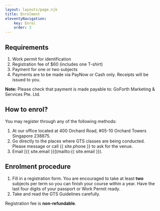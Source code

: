 ```yaml
---
layout: layouts/page.njk
title: Enrolment
eleventyNavigation:
    key: Enrol
    order: 3
---
```

## Requirements

1. Work permit for identification
2. Registration fee of $60 (includes one T-shirt)
3. Payment for one or two subjects
4. Payments are to be made via PayNow or Cash only. Receipts will be issued to you.

<div class="callout">

**Note:** Please check that payment is made payable to: GoForth Marketing & Services Pte. Ltd.

</div>

## How to enrol?

You may register through any of the following methods:

1. At our office located at 400 Orchard Road, #05-10 Orchard Towers Singapore 238875.
2. Go directly to the places where GTS classes are being conducted. Please message or call {{ site.phone }} to ask for the venue.
3. Email [{{ site.email }}](mailto:{{ site.email }}).

## Enrolment procedure

1. Fill in a registration form. You are encouraged to take at least **two** subjects per term so you can finish your course within a year. Have the last four digits of your passport or Work Permit ready.
2. Take and read the GTS Guidelines carefully.

Registration fee is **non-refundable**.